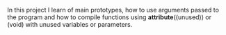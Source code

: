 In this project I learn of main prototypes, how to use arguments passed to the program and how to compile functions using __attribute__((unused)) or (void) with unused variables or parameters.
